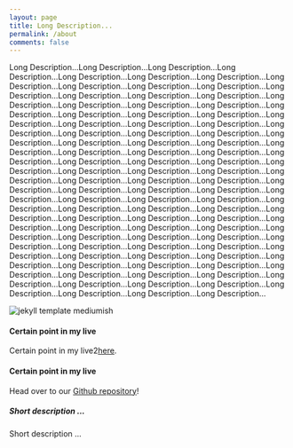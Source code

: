 ```yaml
---
layout: page
title: Long Description...
permalink: /about
comments: false
---
```


<div class="row justify-content-between">
<div class="col-md-8 pr-5">

<p>Long Description...Long Description...Long Description...Long Description...Long Description...Long Description...Long Description...Long Description...Long Description...Long Description...Long Description...Long Description...Long Description...Long Description...Long Description...Long Description...Long Description...Long Description...Long Description...Long Description...Long Description...Long Description...Long Description...Long Description...Long Description...Long Description...Long Description...Long Description...Long Description...Long Description...Long Description...Long Description...Long Description...Long Description...Long Description...Long Description...Long Description...Long Description...Long Description...Long Description...Long Description...Long Description...Long Description...Long Description...Long Description...Long Description...Long Description...Long Description...Long Description...Long Description...Long Description...Long Description...Long Description...Long Description...Long Description...Long Description...Long Description...Long Description...Long Description...Long Description...Long Description...Long Description...Long Description...Long Description...Long Description...Long Description...Long Description...Long Description...Long Description...Long Description...Long Description...Long Description...Long Description...Long Description...Long Description...Long Description...Long Description...Long Description...Long Description...Long Description...Long Description...Long Description...Long Description...Long Description...Long Description...Long Description...Long Description...Long Description...Long Description...Long Description...Long Description...Long Description...Long Description...Long Description...Long Description...Long Description...Long Description...Long Description...Long Description...</p>

<p class="mb-5"><img class="shadow-lg" src="{{site.baseurl}}/assets/images/mediumish-jekyll-template.png" alt="jekyll template mediumish" /></p>
<h4>Certain point in my live</h4>

<p>Certain point in my live2<a href="https://bootstrapstarter.com/bootstrap-templates/template-mediumish-bootstrap-jekyll/">here</a>.</p>

<h4>Certain point in my live</h4>

<p>Head over to our <a href="https://github.com/wowthemesnet/mediumish-theme-jekyll">Github repository</a>!</p>

</div>

<div class="col-md-4">

<div class="sticky-top sticky-top-80">
<h5>Short description ...</h5>

<p>Short description ... </p>

</div>
</div>
</div>
